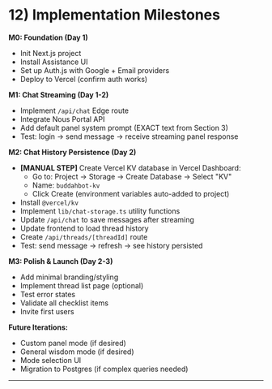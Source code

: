 # 12) Implementation Milestones

**M0: Foundation (Day 1)**
- Init Next.js project
- Install Assistance UI
- Set up Auth.js with Google + Email providers
- Deploy to Vercel (confirm auth works)

**M1: Chat Streaming (Day 1-2)**
- Implement `/api/chat` Edge route
- Integrate Nous Portal API
- Add default panel system prompt (EXACT text from Section 3)
- Test: login → send message → receive streaming panel response

**M2: Chat History Persistence (Day 2)**
- **[MANUAL STEP]** Create Vercel KV database in Vercel Dashboard:
  - Go to: Project → Storage → Create Database → Select "KV"
  - Name: `buddahbot-kv`
  - Click Create (environment variables auto-added to project)
- Install `@vercel/kv`
- Implement `lib/chat-storage.ts` utility functions
- Update `/api/chat` to save messages after streaming
- Update frontend to load thread history
- Create `/api/threads/[threadId]` route
- Test: send message → refresh → see history persisted

**M3: Polish & Launch (Day 2-3)**
- Add minimal branding/styling
- Implement thread list page (optional)
- Test error states
- Validate all checklist items
- Invite first users

**Future Iterations:**
- Custom panel mode (if desired)
- General wisdom mode (if desired)
- Mode selection UI
- Migration to Postgres (if complex queries needed)

---
